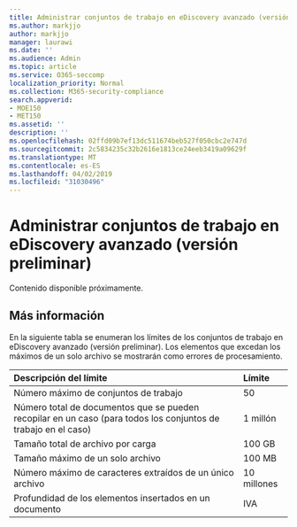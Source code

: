 ```yaml
---
title: Administrar conjuntos de trabajo en eDiscovery avanzado (versión preliminar)
ms.author: markjjo
author: markjjo
manager: laurawi
ms.date: ''
ms.audience: Admin
ms.topic: article
ms.service: O365-seccomp
localization_priority: Normal
ms.collection: M365-security-compliance
search.appverid:
- MOE150
- MET150
ms.assetid: ''
description: ''
ms.openlocfilehash: 02ffd09b7ef13dc511674beb527f050cbc2e747d
ms.sourcegitcommit: 2c5834235c32b2616e1813ce24eeb3419a09629f
ms.translationtype: MT
ms.contentlocale: es-ES
ms.lasthandoff: 04/02/2019
ms.locfileid: "31030496"
---
```

# <a name="manage-working-sets-in-advanced-ediscovery-preview"></a>Administrar conjuntos de trabajo en eDiscovery avanzado (versión preliminar)  

Contenido disponible próximamente.

## <a name="more-information"></a>Más información

En la siguiente tabla se enumeran los límites de los conjuntos de trabajo en eDiscovery avanzado (versión preliminar).  Los elementos que excedan los máximos de un solo archivo se mostrarán como errores de procesamiento.
    
  |**Descripción del límite**|**Límite**|
  |:-----|:-----|
  |Número máximo de conjuntos de trabajo  <br/> |50  <br/> |
  |Número total de documentos que se pueden recopilar en un caso (para todos los conjuntos de trabajo en el caso)  <br/> |1 millón  <br/> |
  |Tamaño total de archivo por carga  <br/> |100 GB  <br/> |
  |Tamaño máximo de un solo archivo   <br/> |100 MB  <br/> |
  |Número máximo de caracteres extraídos de un único archivo  <br/> |10 millones  <br/> |
  |Profundidad de los elementos insertados en un documento  <br/> |IVA  <br/> |
  

